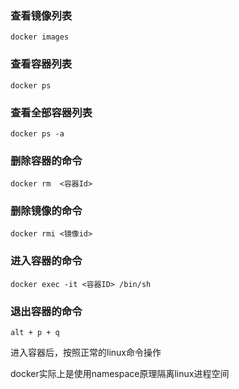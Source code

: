 ### 查看镜像列表

```shell
docker images
```

### 查看容器列表

```shell
docker ps
```

### 查看全部容器列表

```shell
docker ps -a
```

### 删除容器的命令

```shell
docker rm  <容器Id>
```

### 删除镜像的命令

```shell
docker rmi <镜像id>
```

### 进入容器的命令

```shell
docker exec -it <容器ID> /bin/sh
```

### 退出容器的命令

```shell
alt + p + q
```



进入容器后，按照正常的linux命令操作

docker实际上是使用namespace原理隔离linux进程空间

